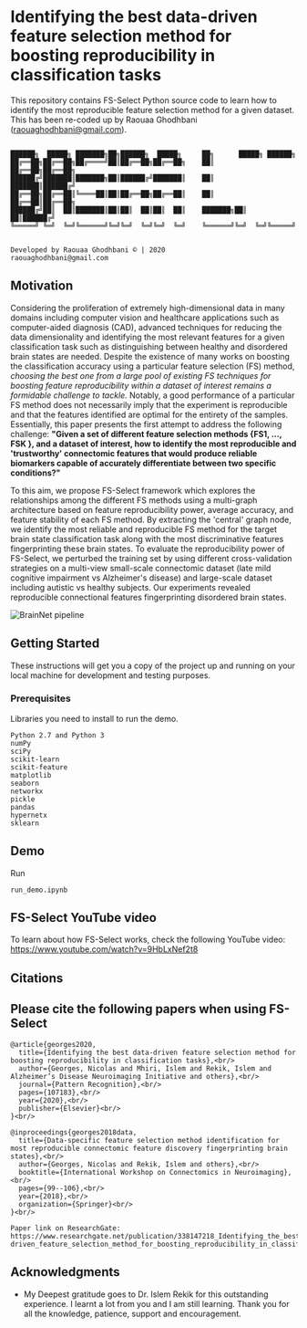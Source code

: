 # Identifying the best data-driven feature selection method for boosting reproducibility in classification tasks

This repository contains FS-Select Python source code to learn how to identify the most reproducible feature selection method for a given dataset. This has been re-coded up by Raouaa Ghodhbani (raouaghodhbani@gmail.com).

```

██████╗  █████╗ ███████╗██╗██████╗  █████╗     ██╗      █████╗ ██████╗ 
██╔══██╗██╔══██╗██╔════╝██║██╔══██╗██╔══██╗    ██║     ██╔══██╗██╔══██╗
██████╔╝███████║███████╗██║██████╔╝███████║    ██║     ███████║██████╔╝
██╔══██╗██╔══██║╚════██║██║██╔══██╗██╔══██║    ██║     ██╔══██║██╔══██╗
██████╔╝██║  ██║███████║██║██║  ██║██║  ██║    ███████╗██║  ██║██████╔╝
╚═════╝ ╚═╝  ╚═╝╚══════╝╚═╝╚═╝  ╚═╝╚═╝  ╚═╝    ╚══════╝╚═╝  ╚═╝╚═════╝ 
                                                                       

Developed by Raouaa Ghodhbani © | 2020
raouaghodhbani@gmail.com
```

## Motivation

Considering the proliferation of extremely high-dimensional data in many domains including computer vision and healthcare applications such as computer-aided diagnosis (CAD), advanced techniques for reducing the data dimensionality and identifying the most relevant features for a given classification task such as distinguishing between healthy and disordered brain states are needed. Despite the existence of many works on boosting the classification accuracy using a particular feature selection (FS) method, *choosing the best one from a large pool of existing FS techniques for boosting feature reproducibility within a dataset of interest remains a formidable challenge to tackle.* Notably, a good performance of a particular FS method does not necessarily imply that the experiment is reproducible and that the features identified are optimal for the entirety of the samples. Essentially, this paper presents the first attempt to address the following challenge: **"Given a set of different feature selection methods {FS1, ..., FSK }, and a dataset of interest, how to identify the most reproducible and 'trustworthy' connectomic features that would produce reliable biomarkers capable of accurately differentiate between two specific conditions?"** 

To this aim, we propose FS-Select framework which explores the relationships among the different FS methods using a multi-graph architecture based on feature reproducibility power, average accuracy, and feature stability of each FS method. By extracting the 'central' graph node, we identify the most reliable and reproducible FS method for the target brain state classification task along with the most discriminative features fingerprinting these brain states. To evaluate the reproducibility power of FS-Select, we perturbed the training set by using different cross-validation strategies on a multi-view small-scale connectomic dataset (late mild cognitive impairment vs Alzheimer's disease) and large-scale dataset including autistic vs healthy subjects. Our experiments revealed reproducible connectional features fingerprinting disordered brain states.

![BrainNet pipeline](https://github.com/basiralab/FS-Select/blob/master/Fig1.png)


## Getting Started

These instructions will get you a copy of the project up and running on your local machine for development and testing purposes. 

### Prerequisites

Libraries you need to install to run the demo.

```
Python 2.7 and Python 3
numPy
sciPy
scikit-learn
scikit-feature
matplotlib
seaborn
networkx
pickle
pandas
hypernetx
sklearn
```


## Demo
Run 
```
run_demo.ipynb
```
## FS-Select YouTube video

To learn about how FS-Select works, check the following YouTube video:
https://www.youtube.com/watch?v=9HbLxNef2t8

## Citations
## Please cite the following papers when using FS-Select

```
@article{georges2020,
  title={Identifying the best data-driven feature selection method for boosting reproducibility in classification tasks},<br/>
  author={Georges, Nicolas and Mhiri, Islem and Rekik, Islem and Alzheimer’s Disease Neuroimaging Initiative and others},<br/>
  journal={Pattern Recognition},<br/>
  pages={107183},<br/>
  year={2020},<br/>
  publisher={Elsevier}<br/>
}<br/>

@inproceedings{georges2018data,
  title={Data-specific feature selection method identification for most reproducible connectomic feature discovery fingerprinting brain states},<br/>
  author={Georges, Nicolas and Rekik, Islem and others},<br/>
  booktitle={International Workshop on Connectomics in Neuroimaging},<br/>
  pages={99--106},<br/>
  year={2018},<br/>
  organization={Springer}<br/>
}<br/>

Paper link on ResearchGate:
https://www.researchgate.net/publication/338147218_Identifying_the_best_data-driven_feature_selection_method_for_boosting_reproducibility_in_classification_tasks
```

## Acknowledgments

* My Deepest gratitude goes to Dr. Islem Rekik for this outstanding experience. I learnt a lot from you and I am still learning. Thank you for all the knowledge, patience, support and encouragement.


